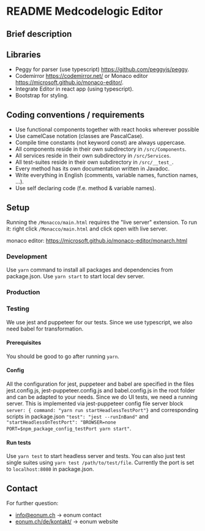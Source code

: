# README Medcodelogic Editor

## Brief description

## Libraries
- Peggy for parser (use typescript) https://github.com/peggyjs/peggy.
- Codemirror https://codemirror.net/ or Monaco editor https://microsoft.github.io/monaco-editor/.
- Integrate Editor in react app (using typescript).
- Bootstrap for styling.

## Coding conventions / requirements
- Use functional components together with react hooks wherever possible
- Use camelCase notation (classes are PascalCase).
- Compile time constants (not keyword const) are always uppercase.
- All components reside in their own subdirectory in `/src/Components`.
- All services reside in their own subdirectory in `/src/Services`.
- All test-suites reside in their own subdirectory in `/src/__test_`.
- Every method has its own documentation written in Javadoc.
- Write everything in English (comments, variable names, function names, ...).
- Use self declaring code (f.e. method & variable names). 

## Setup
Running the `/Monacco/main.html` requires the "live server" extension.
To run it: right click `/Monacco/main.html` and click open with live server.

monaco editor:
https://microsoft.github.io/monaco-editor/monarch.html

### Development
Use `yarn` command to install all packages and dependencies from package.json.
Use `yarn start` to start local dev server.
### Production

### Testing
We use jest and puppeteer for our tests. Since we use typescript, we also need babel for transformation.
#### Prerequisites
You should be good to go after running `yarn`.
#### Config
All the configuration for jest, puppeteer and babel are specified in the  files jest.config.js, jest-puppeteer.config.js
and babel.config.js in the root folder and can be adapted to your needs. Since we do UI tests, we need a running server.
This is implemented via jest-puppeteer config file server block `server: { command: "yarn run startHeadlessTestPort"}` and
corresponding scripts in package.json
`"test": "jest --runInBand"` and `"startHeadlessOnTestPort": "BROWSER=none PORT=$npm_package_config_testPort yarn start"`.
#### Run tests
Use `yarn test` to start headless server and tests. You can also just test single suites using
`yarn test /path/to/test/file`. Currently the port is set to `localhost:8080` in package.json.

## Contact
For further question: 
- [info@eonum.ch](info@eonum.ch) -> eonum contact
- [eonum.ch/de/kontakt/](https://eonum.ch/de/kontakt/) -> eonum website
